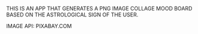 THIS IS AN APP THAT GENERATES A PNG IMAGE COLLAGE MOOD BOARD BASED ON THE ASTROLOGICAL SIGN OF THE USER. 

IMAGE API: PIXABAY.COM